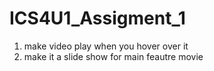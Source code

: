 # ICS4U1_Assigment_1


1. make video play when you hover over it
2. make it a slide show for main feautre movie
